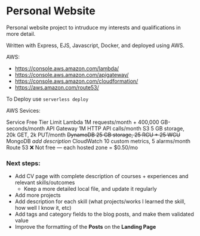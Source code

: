 # Personal Website

Personal website project to intruduce my interests and qualifications in more detail.

Written with Express, EJS, Javascript, Docker, and deployed using AWS.

AWS:

* https://console.aws.amazon.com/lambda/
* https://console.aws.amazon.com/apigateway/
* https://console.aws.amazon.com/cloudformation/
* https://aws.amazon.com/route53/



To Deploy use ``` serverless deploy ```

AWS Sevices:

Service	Free Tier Limit
Lambda	1M requests/month + 400,000 GB-seconds/month
API Gateway	1M HTTP API calls/month
S3	5 GB storage, 20k GET, 2k PUT/month
~~DynamoDB	25 GB storage, 25 RCU + 25 WCU~~
MongoDB _add description_
CloudWatch	10 custom metrics, 5 alarms/month
Route 53	❌ Not free — each hosted zone = $0.50/mo



### Next steps:

- Add CV page with complete description of courses + experiences and relevant skills/outcomes
    - Keep a more detailed local file, and update it regularly
- Add more projects
- Add description for each skill (what projects/works I learned the skill, how well I know it, etc)
- Add tags and category fields to the blog posts, and make them validated value
- Improve the formatting of the **Posts** on the **Landing Page**